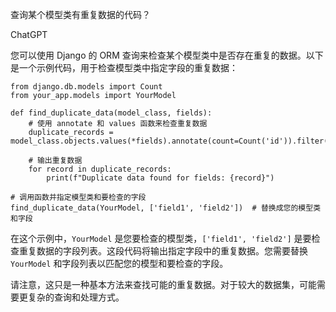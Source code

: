 查询某个模型类有重复数据的代码？

ChatGPT

您可以使用 Django 的 ORM 查询来检查某个模型类中是否存在重复的数据。以下是一个示例代码，用于检查模型类中指定字段的重复数据：

```
from django.db.models import Count
from your_app.models import YourModel

def find_duplicate_data(model_class, fields):
    # 使用 annotate 和 values 函数来检查重复数据
    duplicate_records = model_class.objects.values(*fields).annotate(count=Count('id')).filter(count__gt=1)

    # 输出重复数据
    for record in duplicate_records:
        print(f"Duplicate data found for fields: {record}")

# 调用函数并指定模型类和要检查的字段
find_duplicate_data(YourModel, ['field1', 'field2'])  # 替换成您的模型类和字段
```

在这个示例中，`YourModel` 是您要检查的模型类，`['field1', 'field2']` 是要检查重复数据的字段列表。这段代码将输出指定字段中的重复数据。您需要替换 `YourModel` 和字段列表以匹配您的模型和要检查的字段。

请注意，这只是一种基本方法来查找可能的重复数据。对于较大的数据集，可能需要更复杂的查询和处理方式。